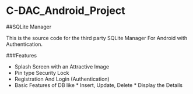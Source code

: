 # C-DAC_Android_Project

##SQLite Manager


This is the source code for the third party SQLite Manager For Android with Authentication.

###Features
   * Splash Screen with an Attractive Image
   * Pin type Security Lock
   * Registration And Login (Authentication)
   * Basic Features of DB like
           * Insert, Update, Delete
    * Display the Details
